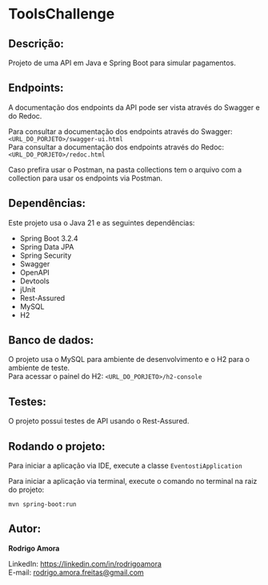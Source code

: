 # ToolsChallenge
Descrição:
----------
Projeto de uma API em Java e Spring Boot para simular pagamentos.

Endpoints:
----------
A documentação dos endpoints da API pode ser vista através do Swagger e do Redoc.<br>

Para consultar a documentação dos endpoints através do Swagger: `<URL_DO_PORJETO>/swagger-ui.html` <br>
Para consultar a documentação dos endpoints através do Redoc: `<URL_DO_PORJETO>/redoc.html` <br>

Caso prefira usar o Postman, na pasta collections tem o arquivo com a collection para usar os endpoints via Postman.


Dependências:
-------------
Este projeto usa o Java 21 e as seguintes dependências:
* Spring Boot 3.2.4
* Spring Data JPA
* Spring Security
* Swagger
* OpenAPI
* Devtools
* jUnit
* Rest-Assured
* MySQL
* H2

Banco de dados:
---------------
O projeto usa o MySQL para ambiente de desenvolvimento e o H2 para o ambiente de teste.<br>
Para acessar o painel do H2: `<URL_DO_PORJETO>/h2-console`

Testes:
-------
O projeto possui testes de API usando o Rest-Assured.

Rodando o projeto:
------------------
Para iniciar a aplicação via IDE, execute a classe `EventostiApplication`

Para iniciar a aplicação via terminal, execute o comando no terminal na raiz do projeto:

```shell script
mvn spring-boot:run
```

Autor:
------
<b>Rodrigo Amora</b>

LinkedIn: https://linkedin.com/in/rodrigoamora <br>
E-mail: rodrigo.amora.freitas@gmail.com
